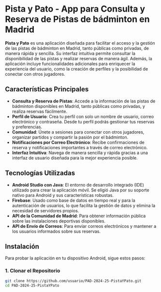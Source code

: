 # Pista y Pato - App para Consulta y Reserva de Pistas de bádminton en Madrid

**Pista y Pato** es una aplicación diseñada para facilitar el acceso y la gestión de las pistas de bádminton en Madrid, tanto públicas como privadas, de manera rápida y sencilla. Su interfaz intuitiva permite consultar la disponibilidad de las pistas y realizar reservas de manera ágil. Además, la aplicación incluye funcionalidades adicionales para enriquecer la experiencia del usuario, como la creación de perfiles y la posibilidad de conectar con otros jugadores.

## Características Principales

- **Consulta y Reserva de Pistas**: Accede a la información de las pistas de bádminton disponibles en Madrid, tanto públicas como privadas, y realiza reservas fácilmente.
- **Perfil de Usuario**: Crea tu perfil con solo un nombre de usuario, correo electrónico y contraseña. Desde tu perfil podrás gestionar tus reservas y preferencias.
- **Comunidad**: Únete a sesiones para conectar con otros jugadores, organizar partidos y compartir la pasión por el bádminton.
- **Notificaciones por Correo Electrónico**: Recibe confirmaciones de reserva y notificaciones importantes a través de correo electrónico.
- **Interfaz Intuitiva**: Navega de manera sencilla y rápida gracias a una interfaz de usuario diseñada para la mejor experiencia posible.

## Tecnologías Utilizadas

- **Android Studio con Java**: El entorno de desarrollo integrado (IDE) utilizado para crear la aplicación móvil. Se eligió Java por su soporte nativo para Android y sus características robustas.
- **Firebase**: Usado como base de datos en tiempo real y para la autenticación de usuarios, lo que facilita la gestión de datos y elimina la necesidad de servidores propios.
- **API de la Comunidad de Madrid**: Para obtener información pública sobre las instalaciones deportivas disponibles.
- **API de Envío de Correos**: Para enviar correos electrónicos y mantener a los usuarios informados sobre sus reservas.

## Instalación

Para probar la aplicación en tu dispositivo Android, sigue estos pasos:

### 1. Clonar el Repositorio

```bash
git clone https://github.com/usuario/PAD-2024-25-PistaYPato.git
cd PAD-2024-25-PistaYPato

